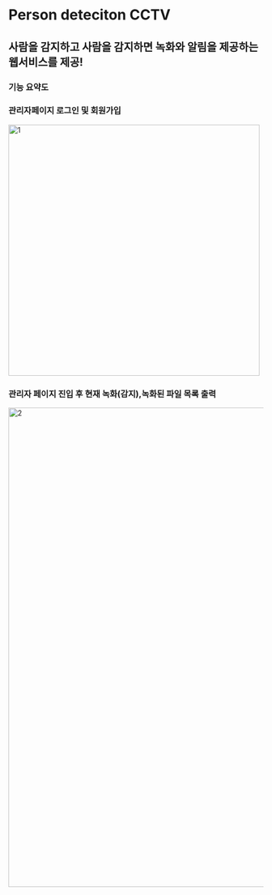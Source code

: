 # Person deteciton CCTV
## 사람을 감지하고 사람을 감지하면 녹화와 알림을 제공하는 웹서비스를 제공!
### 기능 요약도


### 관리자페이지 로그인 및 회원가입

<img width="496" alt="1" src="https://github.com/heoap9/mediapipe_fastapi_manage/assets/83992590/41ed5b88-2ca2-47b2-9391-9f1fb0dd6df2">

### 관리자 페이지 진입 후 현재 녹화(감지),녹화된 파일 목록 출력
<img width="947" alt="2" src="https://github.com/heoap9/mediapipe_fastapi_manage/assets/83992590/d6e644bb-1025-4177-bb48-7a2634f931c3">